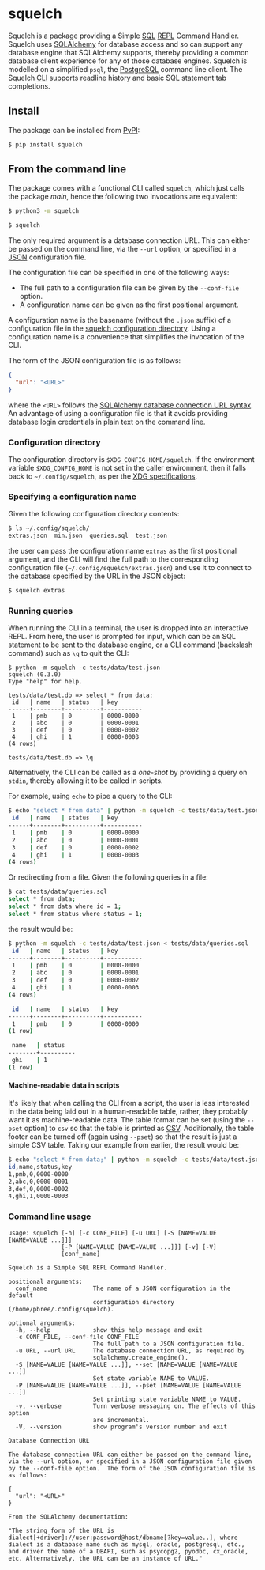 # squelch

Squelch is a package providing a Simple [SQL](https://en.wikipedia.org/wiki/SQL) [REPL](https://en.wikipedia.org/wiki/Read%E2%80%93eval%E2%80%93print_loop) Command Handler.  Squelch uses [SQLAlchemy](https://www.sqlalchemy.org/) for database access and so can support any database engine that SQLAlchemy supports, thereby providing a common database client experience for any of those database engines.  Squelch is modelled on a simplified `psql`, the [PostgreSQL](https://www.postgresql.org/) command line client.  The Squelch [CLI](https://en.wikipedia.org/wiki/Command-line_interface) supports readline history and basic SQL statement tab completions.

## Install

The package can be installed from [PyPI](https://pypi.org/):

```bash
$ pip install squelch
```

## From the command line

The package comes with a functional CLI called `squelch`, which just calls the package *main*, hence the following two invocations are equivalent:

```bash
$ python3 -m squelch
```

```bash
$ squelch
```

The only required argument is a database connection URL.  This can either be passed on the command line, via the `--url` option, or specified in a [JSON](https://en.wikipedia.org/wiki/JSON) configuration file.

The configuration file can be specified in one of the following ways:

* The full path to a configuration file can be given by the `--conf-file` option.
* A configuration name can be given as the first positional argument.

A configuration name is the basename (without the `.json` suffix) of a configuration file in the [squelch configuration directory](#configuration-directory).  Using a configuration name is a convenience that simplifies the invocation of the CLI.

The form of the JSON configuration file is as follows:

```json
{
  "url": "<URL>"
}
```

where the `<URL>` follows the [SQLAlchemy database connection URL syntax](https://docs.sqlalchemy.org/en/20/core/engines.html#database-urls).  An advantage of using a configuration file is that it avoids providing database login credentials in plain text on the command line.

### Configuration directory

The configuration directory is `$XDG_CONFIG_HOME/squelch`.  If the environment variable `$XDG_CONFIG_HOME` is not set in the caller environment, then it falls back to `~/.config/squelch`, as per the [XDG specifications](https://specifications.freedesktop.org/basedir-spec/latest/).

### Specifying a configuration name

Given the following configuration directory contents:

```bash
$ ls ~/.config/squelch/
extras.json  min.json  queries.sql  test.json
```

the user can pass the configuration name `extras` as the first positional argument, and the CLI will find the full path to the corresponding configuration file (`~/.config/squelch/extras.json`) and use it to connect to the database specified by the URL in the JSON object:

```bash
$ squelch extras
```

### Running queries

When running the CLI in a terminal, the user is dropped into an interactive REPL.  From here, the user is prompted for input, which can be an SQL statement to be sent to the database engine, or a CLI command (backslash command) such as `\q` to quit the CLI:

```
$ python -m squelch -c tests/data/test.json 
squelch (0.3.0)
Type "help" for help.

tests/data/test.db => select * from data;
 id   | name   | status   | key
------+--------+----------+-----------
 1    | pmb    | 0        | 0000-0000
 2    | abc    | 0        | 0000-0001
 3    | def    | 0        | 0000-0002
 4    | ghi    | 1        | 0000-0003
(4 rows)

tests/data/test.db => \q
```

Alternatively, the CLI can be called as a *one-shot* by providing a query on `stdin`, thereby allowing it to be called in scripts.

For example, using `echo` to pipe a query to the CLI:

```bash
$ echo "select * from data" | python -m squelch -c tests/data/test.json
 id   | name   | status   | key
------+--------+----------+-----------
 1    | pmb    | 0        | 0000-0000
 2    | abc    | 0        | 0000-0001
 3    | def    | 0        | 0000-0002
 4    | ghi    | 1        | 0000-0003
(4 rows)

```

Or redirecting from a file.  Given the following queries in a file:

```bash
$ cat tests/data/queries.sql
select * from data;
select * from data where id = 1;
select * from status where status = 1;
```

the result would be:

```bash
$ python -m squelch -c tests/data/test.json < tests/data/queries.sql
 id   | name   | status   | key
------+--------+----------+-----------
 1    | pmb    | 0        | 0000-0000
 2    | abc    | 0        | 0000-0001
 3    | def    | 0        | 0000-0002
 4    | ghi    | 1        | 0000-0003
(4 rows)

 id   | name   | status   | key
------+--------+----------+-----------
 1    | pmb    | 0        | 0000-0000
(1 row)

 name   | status
--------+----------
 ghi    | 1
(1 row)

```

#### Machine-readable data in scripts

It's likely that when calling the CLI from a script, the user is less interested in the data being laid out in a human-readable table, rather, they probably want it as machine-readable data.  The table format can be set (using the `--pset` option) to `csv` so that the table is printed as [CSV](https://en.wikipedia.org/wiki/Comma-separated_values).  Additionally, the table footer can be turned off (again using `--pset`) so that the result is just a simple CSV table.  Taking our example from earlier, the result would be:

```bash
$ echo "select * from data;" | python -m squelch -c tests/data/test.json --pset format=csv --pset footer=off
id,name,status,key
1,pmb,0,0000-0000
2,abc,0,0000-0001
3,def,0,0000-0002
4,ghi,1,0000-0003

```

### Command line usage

```
usage: squelch [-h] [-c CONF_FILE] [-u URL] [-S [NAME=VALUE [NAME=VALUE ...]]]
               [-P [NAME=VALUE [NAME=VALUE ...]]] [-v] [-V]
               [conf_name]

Squelch is a Simple SQL REPL Command Handler.

positional arguments:
  conf_name             The name of a JSON configuration in the default
                        configuration directory (/home/pbree/.config/squelch).

optional arguments:
  -h, --help            show this help message and exit
  -c CONF_FILE, --conf-file CONF_FILE
                        The full path to a JSON configuration file.
  -u URL, --url URL     The database connection URL, as required by
                        sqlalchemy.create_engine().
  -S [NAME=VALUE [NAME=VALUE ...]], --set [NAME=VALUE [NAME=VALUE ...]]
                        Set state variable NAME to VALUE.
  -P [NAME=VALUE [NAME=VALUE ...]], --pset [NAME=VALUE [NAME=VALUE ...]]
                        Set printing state variable NAME to VALUE.
  -v, --verbose         Turn verbose messaging on. The effects of this option
                        are incremental.
  -V, --version         show program's version number and exit

Database Connection URL

The database connection URL can either be passed on the command line, via the --url option, or specified in a JSON configuration file given by the --conf-file option.  The form of the JSON configuration file is as follows:

{
  "url": "<URL>"
}

From the SQLAlchemy documentation:

"The string form of the URL is dialect[+driver]://user:password@host/dbname[?key=value..], where dialect is a database name such as mysql, oracle, postgresql, etc., and driver the name of a DBAPI, such as psycopg2, pyodbc, cx_oracle, etc. Alternatively, the URL can be an instance of URL."
```

